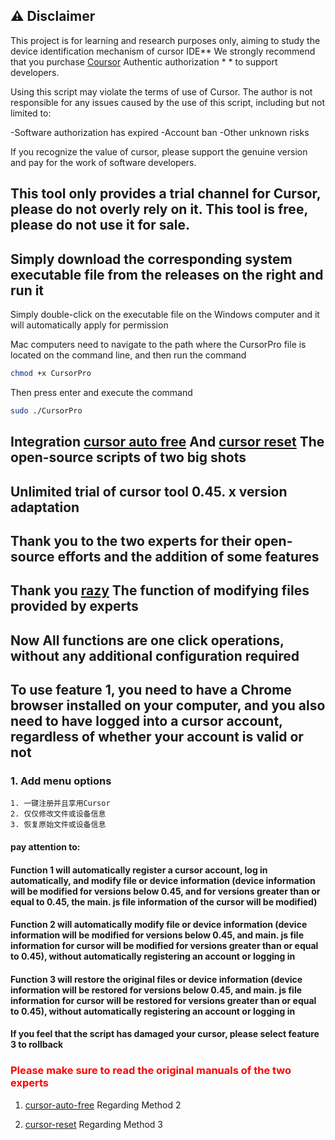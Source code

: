 ## ⚠️ Disclaimer
This project is for learning and research purposes only, aiming to study the device identification mechanism of cursor IDE** We strongly recommend that you purchase [Coursor](https://cursor.sh/) Authentic authorization * * to support developers.

Using this script may violate the terms of use of Cursor. The author is not responsible for any issues caused by the use of this script, including but not limited to:

-Software authorization has expired
-Account ban
-Other unknown risks

If you recognize the value of cursor, please support the genuine version and pay for the work of software developers.

## This tool only provides a trial channel for Cursor, please do not overly rely on it. This tool is free, please do not use it for sale.
## Simply download the corresponding system executable file from the releases on the right and run it


Simply double-click on the executable file on the Windows computer and it will automatically apply for permission

Mac computers need to navigate to the path where the CursorPro file is located on the command line, and then run the command

```bash
chmod +x CursorPro
```

Then press enter and execute the command

```bash
sudo ./CursorPro
```
## Integration [cursor auto free](https://github.com/chengazhen/cursor-auto-free) And [cursor reset](https://github.com/hamflx/cursor-reset) The open-source scripts of two big shots
## Unlimited trial of cursor tool 0.45. x version adaptation
## Thank you to the two experts for their open-source efforts and the addition of some features
## Thank you [razy](https://linux.do/t/topic/404579) The function of modifying files provided by experts

## Now All functions are one click operations, without any additional configuration required
## To use feature 1, you need to have a Chrome browser installed on your computer, and you also need to have logged into a cursor account, regardless of whether your account is valid or not

### 1. Add menu options
    1. 一键注册并且享用Cursor
    2. 仅仅修改文件或设备信息
    3. 恢复原始文件或设备信息

#### pay attention to:
#### Function 1 will automatically register a cursor account, log in automatically, and modify file or device information (device information will be modified for versions below 0.45, and for versions greater than or equal to 0.45, the main. js file information of the cursor will be modified)
#### Function 2 will automatically modify file or device information (device information will be modified for versions below 0.45, and main. js file information for cursor will be modified for versions greater than or equal to 0.45), without automatically registering an account or logging in
#### Function 3 will restore the original files or device information (device information will be restored for versions below 0.45, and main. js file information for cursor will be restored for versions greater than or equal to 0.45), without automatically registering an account or logging in
#### If you feel that the script has damaged your cursor, please select feature 3 to rollback

### <font color="red">Please make sure to read the original manuals of the two experts</font>
1. [cursor-auto-free]( https://cursor-auto-free-doc.vercel.app/ ) Regarding Method 2

2. [cursor-reset]( https://github.com/hamflx/cursor-reset/blob/main/README.md ) Regarding Method 3  